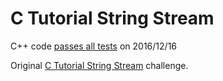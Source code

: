 C Tutorial String Stream
========================

C++ code [passes all tests](https://www.hackerrank.com/challenges/c-tutorial-string-stream) on 2016/12/16

Original [C Tutorial String Stream](https://www.hackerrank.com/challenges/c-tutorial-string-stream) challenge.


